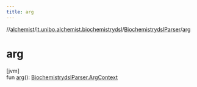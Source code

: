 ```yaml
---
title: arg
---
```

//[alchemist](../../../index.html)/[it.unibo.alchemist.biochemistrydsl](../index.html)/[BiochemistrydslParser](index.html)/[arg](arg.html)



# arg



[jvm]\
fun [arg](arg.html)(): [BiochemistrydslParser.ArgContext](-arg-context/index.html)




